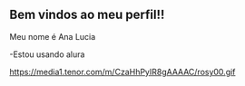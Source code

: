 ## Bem vindos ao meu perfil!!

Meu nome é Ana Lucia

-Estou usando alura

https://media1.tenor.com/m/CzaHhPyIR8gAAAAC/rosy00.gif
